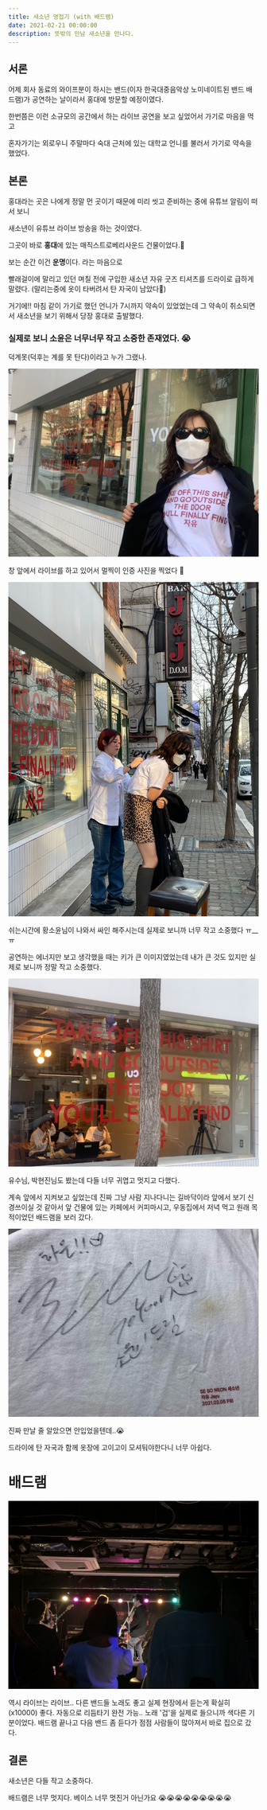```yaml
---
title: 새소년 영접기 (with 배드램)
date: 2021-02-21 00:00:00
description: 뜻밖의 만남 새소년을 만나다.
---
```


## 서론

어제 회사 동료의 와이프분이 하시는 밴드(이자 한국대중음악상 노미네이트된 밴드 배드램)가 공연하는 날이라서 홍대에 방문할 예정이였다.

한번쯤은 이런 소규모의 공간에서 하는 라이브 공연을 보고 싶었어서 가기로 마음을 먹고

혼자가기는 외로우니 주말마다 숙대 근처에 있는 대학교 언니를 불러서 가기로 약속을 했었다.

## 본론

홍대라는 곳은 나에게 정말 먼 곳이기 때문에 미리 씻고 준비하는 중에 유튜브 알림이 떠서 보니

새소년이 유튜브 라이브 방송을 하는 것이였다.

그곳이 바로 **홍대**에 있는 매직스트로베리사운드 건물이었다.🤭

보는 순간 이건 **운명**이다. 라는 마음으로

빨래걸이에 말리고 있던 며칠 전에 구입한 새소년 자유 굿즈 티셔츠를 드라이로 급하게 말렸다. (말리는중에 옷이 타버려서 탄 자국이 남았다🤭)

거기에!! 마침 같이 가기로 했던 언니가 7시까지 약속이 있었었는데 그 약속이 취소되면서 새소년을 보기 위해서 당장 홍대로 출발했다.

### 실제로 보니 소윤은 너무너무 작고 소중한 존재였다. 😭

덕계못(덕후는 계를 못 탄다)이라고 누가 그랬나.

![sesoneon/IMG_0008.jpg](sesoneon/IMG_0008.jpg)

창 앞에서 라이브를 하고 있어서 멀찍이 인증 사진을 찍었다 🤗

![sesoneon/IMG_0037.jpg](sesoneon/IMG_0037.jpg)

쉬는시간에 황소윤님이 나와서 싸인 해주시는데 실제로 보니까 너무 작고 소중했다 ㅠ__ㅠ

공연하는 에너지만 보고 생각했을 때는 키가 큰 이미지였었는데 내가 큰 것도 있지만 실제로 보니까 정말 작고 소중했다.

![sesoneon/IMG_0037.jpg](sesoneon/IMG_0024.jpg)

유수님, 박현진님도 봤는데 다들 너무 귀엽고 멋지고 다했다.

계속 앞에서 지켜보고 싶었는데 진짜 그냥 사람 지나다니는 길바닥이라 앞에서 보기 신경쓰이실 것 같아서 앞 건물에 있는 카페에서 커피마시고, 우동집에서 저녁 먹고 원래 목적이었던 배드램을 보러 갔다.

![sesoneon/IMG_0039.jpg](sesoneon/IMG_0039.jpg)

진짜 만날 줄 알았으면 안입었을텐데..😭

드라이에 탄 자국과 함께 옷장에 고이고이 모셔둬야한다니 너무 아쉽다.

# 배드램

![sesoneon/IMG_0029.jpg](sesoneon/IMG_0029.jpg)

역시 라이브는 라이브.. 다른 밴드들 노래도 좋고 실제 현장에서 듣는게 확실히(x10000) 좋다. 자동으로 리듬타기 완전 가능.. 노래 '겁'을 실제로 들으니까 색다른 기분이었다. 배드램 끝나고 다음 밴드 좀 듣다가 점점 사람들이 많아져서 바로 집으로 갔다.


## 결론
새소년은 다들 작고 소중하다.

배드램은 너무 멋지다. 베이스 너무 멋진거 아닌가요 😭😭😭😭😭😭😭😭😭